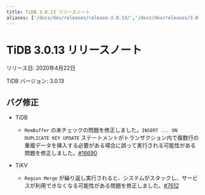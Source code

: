 ```yaml
---
title: TiDB 3.0.13 リリースノート
aliases: ['/docs/dev/releases/release-3.0.13/','/docs/dev/releases/3.0.13/']
---
```


# TiDB 3.0.13 リリースノート

リリース日: 2020年4月22日

TiDB バージョン: 3.0.13

## バグ修正

+ TiDB

    - `MemBuffer` の未チェックの問題を修正しました。`INSERT ... ON DUPLICATE KEY UPDATE` ステートメントがトランザクション内で複数行の重複データを挿入する必要がある場合に誤って実行される可能性がある問題を修正しました。[#16690](https://github.com/pingcap/tidb/pull/16690)

+ TiKV

    - `Region Merge` が繰り返し実行されると、システムがスタックし、サービスが利用できなくなる可能性がある問題を修正しました。[#7612](https://github.com/tikv/tikv/pull/7612)